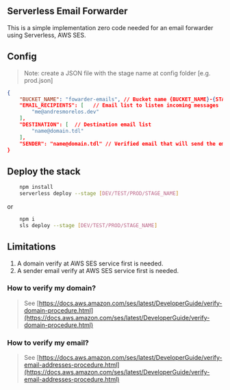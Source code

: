 ## Serverless Email Forwarder

This is a simple implementation zero code needed for an email forwarder using Serverless, AWS SES.


## Config

> Note: create a JSON file with the stage name at config folder [e.g. prod.json]

```JSON
{
    "BUCKET_NAME": "fowarder-emails", // Bucket name {BUCKET_NAME}-{STAGE}
    "EMAIL_RECIPIENTS": [   // Email list to listen incoming messages
        "me@andresmorelos.dev"
    ],
    "DESTINATION": [  // Destination email list 
        "name@domain.tdl"
    ],
    "SENDER": "name@domain.tdl" // Verified email that will send the email.
}
```

## Deploy the stack

```sh
    npm install
    serverless deploy --stage [DEV/TEST/PROD/STAGE_NAME]
```

or

```sh
    npm i
    sls deploy --stage [DEV/TEST/PROD/STAGE_NAME]
```

## Limitations

1. A domain verify at AWS SES service first is needed. 
2. A sender email verify at AWS SES service first is needed.

### How to verify my domain?

> See [https://docs.aws.amazon.com/ses/latest/DeveloperGuide/verify-domain-procedure.html](https://docs.aws.amazon.com/ses/latest/DeveloperGuide/verify-domain-procedure.html)

### How to verify my email?

> See [https://docs.aws.amazon.com/ses/latest/DeveloperGuide/verify-email-addresses-procedure.html](https://docs.aws.amazon.com/ses/latest/DeveloperGuide/verify-email-addresses-procedure.html)